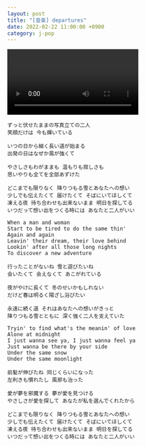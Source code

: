 ```yaml
---
layout: post
title: "[音楽] departures"
date: 2022-02-22 11:00:00 +0900
category: j-pop
---
```


<div class="video-container">
    <video id="player" class="video-js vjs-default-skin vjs-big-play-centered" data-json="/public/json/j-pop/departures.json"></video>
</div>

```
ずっと伏せたままの写真立ての二人
笑顔だけは 今も輝いている

いつの日から細く長い道が始まる
出発の日はなぜか風が強くて

やさしさもわがままも 温もりも寂しさも
思いやりも全てを全部あずけた

どこまでも限りなく 降りつもる雪とあなたへの想い
少しでも伝えたくて 届けたくて そばにいてほしくて
凍える夜 待ち合わせも出来ないまま 明日を探してる
いつだって想い出をつくる時には あなたと二人がいい

When a man and woman
Start to be tired to do the same thin'
Again and again
Leavin' their dream, their love behind
Lookin' after all those long nights
To discover a new adventure

行ったことがないね 雪と遊びたいね
会いたくて 会えなくて あこがれている

夜がやけに長くて 冬のせいかもしれない
だけど春は明るく陽ざし浴びたい

永遠に続く道 それはあなたへの想いがきっと
降りつもる雪とともに 深く強く二人を支えていた

Tryin' to find what's the meanin' of love
Alone at midnight
I just wanna see ya, I just wanna feel ya
Just wanna be there by your side
Under the same snow
Under the same moonlight

前髪が伸びたね 同じくらいになった
左利きも慣れたし 風邪も治った

愛が夢を邪魔する 夢が愛を見つける
やさしさが愛を探して あなたが私を選んでくれたから

どこまでも限りなく 降りつもる雪とあなたへの想い
少しでも伝えたくて 届けたくて そばにいてほしくて
凍える夜 待ち合わせも出来ないまま 明日を探してる
いつだって想い出をつくる時には あなたと二人がいい
```